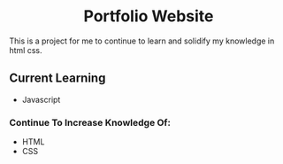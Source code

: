 <h1 align="center">Portfolio Website</h1>
<p>This is a project for me to continue to learn and solidify my knowledge in html css.</p>


## Current Learning

- Javascript

### Continue To Increase Knowledge Of:

- HTML
- CSS
